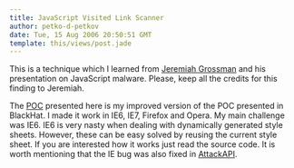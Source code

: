 ```yaml
---
title: JavaScript Visited Link Scanner
author: petko-d-petkov
date: Tue, 15 Aug 2006 20:50:51 GMT
template: this/views/post.jade
---
```


This is a technique which I learned from [Jeremiah Grossman](http://jeremiahgrossman.blogspot.com/) and his presentation on JavaScript malware. Please, keep all the credits for this finding to Jeremiah.

The [POC](http://www.gnucitizen.org/static/blog/2006/08/visitedlinkscanner.js) presented here is my improved version of the POC presented in BlackHat. I made it work in IE6, IE7, Firefox and Opera. My main challenge was IE6. IE6 is very nasty when dealing with dynamically generated style sheets. However, these can be easy solved by reusing the current style sheet. If you are interested how it works just read the source code. It is worth mentioning that the IE bug was also fixed in [AttackAPI](/blog/attackapi).
